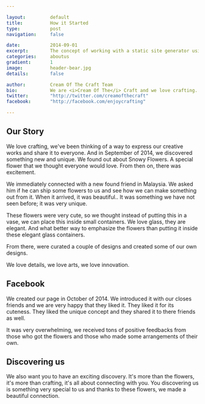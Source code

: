 ```yaml
---

layout:			default
title:  		How it Started
type:			post
navigation: 	false

date:   		2014-09-01
excerpt: 		The concept of working with a static site generator using the terminal or console <b>might be new to you</b>, but I'll do my very best to guide you through the process.
categories:		aboutus
gradient: 		1
image: 			header-bear.jpg
details:		false

author: 		Cream Of The Craft Team
bio: 			We are <i>Cream Of The</i> Craft and we love crafting.
twitter: 		"http://twitter.com/creamofthecraft"
facebook: 		"http://facebook.com/enjoycrafting"

---
```


## Our Story

We love crafting, we've been thinking of a way to express our creative works and share it to everyone. And in September of 2014, we discovered something new and unique. We found out about Snowy Flowers. A special flower that we thought everyone would love. From then on, there was excitement.

We immediately connected with a new found friend in Malaysia. We asked him if he can ship some flowers to us and see how we can make something out from it. When it arrived, it was beautiful.. It was something we have not seen before; it was very unique.

These flowers were very cute, so we thought instead of putting this in a vase, we can place this inside small containers. We love glass, they are elegant. And what better way to emphasize the flowers than putting it inside these elegant glass containers. 

From there, were curated a couple of designs and created some of our own designs. 

We love details, we love arts, we love innovation.

## Facebook

We created our page in October of 2014. We introduced it with our closes friends and we are very happy that they liked it. They liked it for its cuteness. They liked the unique concept and they shared it to there friends as well.

It was very overwhelming, we received tons of positive feedbacks from those who got the flowers and those who made some arrangements of their own. 

## Discovering us

We also want you to have an exciting discovery. It's more than the flowers, it's more than crafting, it's all about connecting with you. You discovering us is something very special to us and thanks to these flowers, we made a beautiful connection. 
